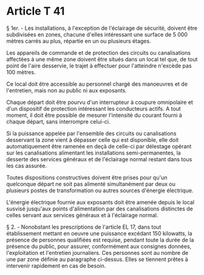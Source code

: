 # Article T 41

§ 1er. - Les installations, à l'exception de l'éclairage de sécurité, doivent être subdivisées en zones, chacune d'elles intéressant une surface de 5 000 mètres carrés au plus, répartie en un ou plusieurs étages.

Les appareils de commande et de protection des circuits ou canalisations affectées à une même zone doivent être situés dans un local tel que, de tout point de l'aire desservie, le trajet à effectuer pour l'atteindre n'excède pas 100 mètres.

Ce local doit être accessible au personnel chargé des manoeuvres et de l'entretien, mais non au public ni aux exposants.

Chaque départ doit être pourvu d'un interrupteur à coupure omnipolaire et d'un dispositif de protection intéressant les conducteurs actifs. A tout moment, il doit être possible de mesurer l'intensité du courant fourni à chaque départ, sans interrompre celui-ci.

Si la puissance appelée par l'ensemble des circuits ou canalisations desservant la zone vient à dépasser celle qui est disponible, elle doit automatiquement être ramenée en deçà de celle-ci par délestage opérant sur les canalisations alimentant les installations semi-permanentes, la desserte des services généraux et de l'éclairage normal restant dans tous les cas assurée.

Toutes dispositions constructives doivent être prises pour qu'un quelconque départ ne soit pas alimenté simultanément par deux ou plusieurs postes de transformation ou autres sources d'énergie électrique.

L'énergie électrique fournie aux exposants doit être amenée depuis le local susvisé jusqu'aux points d'alimentation par des canalisations distinctes de celles servant aux services généraux et à l'éclairage normal.

§ 2. - Nonobstant les prescriptions de l'article EL 17, dans tout établissement mettant en oeuvre une puissance excédant 150 kilowatts, la présence de personnes qualifiées est requise, pendant toute la durée de la présence du public, pour assurer, conformément aux consignes données, l'exploitation et l'entretien journaliers. Ces personnes sont au nombre de  une  par zone définie au paragraphe ci-dessus. Elles se tiennent prêtes à intervenir rapidement en cas de besoin.
